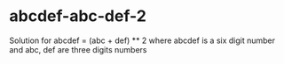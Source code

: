 # abcdef-abc-def-2
Solution for abcdef = (abc + def) ** 2 where abcdef is a six digit number and abc, def are three digits numbers
